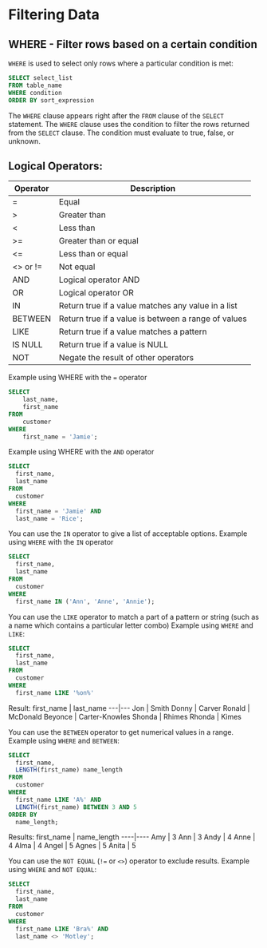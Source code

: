 # Filtering Data

## WHERE - Filter rows based on a certain condition

`WHERE` is used to select only rows where a particular condition is met:
```SQL
SELECT select_list
FROM table_name
WHERE condition
ORDER BY sort_expression
```
The `WHERE` clause appears right after the `FROM` clause of the `SELECT` statement.  The `WHERE` clause uses the condition to filter the rows returned from the `SELECT` clause.
The condition must evaluate to true, false, or unknown.

## Logical Operators:
Operator|	Description
-----|------
| =	| Equal
| >	| Greater than
| <	| Less than
| >= |	Greater than or equal
<=	| Less than or equal
<> or != |	Not equal
AND	| Logical operator AND
OR	| Logical operator OR
IN | Return true if a value matches any value in a list
BETWEEN	| Return true if a value is between a range of values
LIKE	| Return true if a value matches a pattern
IS NULL	| Return true if a value is NULL
NOT	| Negate the result of other operators

Example using WHERE with the `=` operator
```SQL
SELECT
	last_name,
	first_name
FROM
	customer
WHERE
	first_name = 'Jamie';
  ```
  
  Example using WHERE with the `AND` operator
  ```SQL
  SELECT
    first_name,
    last_name
  FROM
    customer
  WHERE
    first_name = 'Jamie' AND
    last_name = 'Rice';
  ```
  
  You can use the `IN` operator to give a list of acceptable options.
  Example using `WHERE` with the `IN` operator
  ```SQL
  SELECT
    first_name,
    last_name
  FROM
    customer
  WHERE
    first_name IN ('Ann', 'Anne', 'Annie');
  ```
  
  You can use the `LIKE` operator to match a part of a pattern or string (such as a name which contains a particular letter combo)
  Example using `WHERE` and `LIKE`:
  ```SQL
  SELECT
    first_name,
    last_name
  FROM
    customer
  WHERE
    first_name LIKE '%on%'
  ```
  Result:
  first_name | last_name
  ---|---
  Jon | Smith
  Donny | Carver
  Ronald | McDonald
  Beyonce | Carter-Knowles
  Shonda | Rhimes
  Rhonda | Kimes
  
  You can use the `BETWEEN` operator to get numerical values in a range.
  Example using `WHERE` and `BETWEEN`:
  ```SQL
  SELECT
    first_name,
    LENGTH(first_name) name_length
  FROM
    customer
  WHERE
    first_name LIKE 'A%' AND
    LENGTH(first_name) BETWEEN 3 AND 5
  ORDER BY
    name_length;
  ```
  
  Results:
  first_name | name_length
  ----|----
  Amy | 3
  Ann | 3
  Andy | 4
  Anne | 4
  Alma | 4
  Angel | 5
  Agnes | 5
  Anita | 5
  
  You can use the `NOT EQUAL` (`!=` or `<>`) operator to exclude results.
  Example using `WHERE` and `NOT EQUAL`:
  ```SQL
  SELECT
    first_name,
    last_name
  FROM
    customer
  WHERE
    first_name LIKE 'Bra%' AND
    last_name <> 'Motley';
  ```

